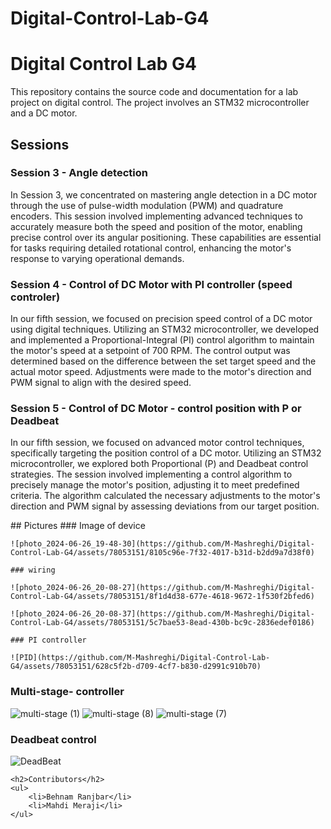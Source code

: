 # Digital-Control-Lab-G4

<div class="markdown prose w-full break-words dark:prose-invert light">
    <h1>Digital Control Lab G4</h1>
    <p>This repository contains the source code and documentation for a lab project on digital control. The project
        involves an STM32 microcontroller and a DC motor.</p>
    <h2>Sessions</h2>
    <h3>Session 3 - Angle detection</h3>
    <p>In Session 3, we concentrated on mastering angle detection in a DC motor through the use of pulse-width modulation (PWM) and quadrature encoders. This session involved implementing advanced techniques to accurately measure both the speed and position of the motor, enabling precise control over its angular positioning. These capabilities are essential for tasks requiring detailed rotational control, enhancing the motor's response to varying operational demands.</p>
    <h3>Session 4 - Control of DC Motor with PI controller (speed controler)</h3>
    <p>In our fifth session, we focused on precision speed control of a DC motor using digital techniques. Utilizing an STM32 microcontroller, we developed and implemented a Proportional-Integral (PI) control algorithm to maintain the motor's speed at a setpoint of 700 RPM. The control output was determined based on the difference between the set target speed and the actual motor speed. Adjustments were made to the motor's direction and PWM signal to align with the desired speed.</p>
    <h3>Session 5 - Control of DC Motor - control position with P or Deadbeat</h3>
    <p>In our fifth session, we focused on advanced motor control techniques, specifically targeting the position control of a DC motor. Utilizing an STM32 microcontroller, we explored both Proportional (P) and Deadbeat control strategies. The session involved implementing a control algorithm to precisely manage the motor's position, adjusting it to meet predefined criteria. The algorithm calculated the necessary adjustments to the motor's direction and PWM signal by assessing deviations from our target position.</p>
## Pictures
    ### Image of device
    
    ![photo_2024-06-26_19-48-30](https://github.com/M-Mashreghi/Digital-Control-Lab-G4/assets/78053151/8105c96e-7f32-4017-b31d-b2dd9a7d38f0)
    
    ### wiring
    
    ![photo_2024-06-26_20-08-27](https://github.com/M-Mashreghi/Digital-Control-Lab-G4/assets/78053151/8f1d4d38-677e-4618-9672-1f530f2bfed6)
    
    ![photo_2024-06-26_20-08-37](https://github.com/M-Mashreghi/Digital-Control-Lab-G4/assets/78053151/5c7bae53-8ead-430b-bc9c-2836edef0186)
    
    ### PI controller

    ![PID](https://github.com/M-Mashreghi/Digital-Control-Lab-G4/assets/78053151/628c5f2b-d709-4cf7-b830-d2991c910b70)
### Multi-stage- controller
![multi-stage (1)](https://github.com/M-Mashreghi/Digital-Control-Lab-G4/assets/78053151/c4dd42cd-f2d5-4128-828a-dbd70989b634)
![multi-stage (8)](https://github.com/M-Mashreghi/Digital-Control-Lab-G4/assets/78053151/f70c8646-20d0-4d39-81e4-c7de546f64a0)
![multi-stage (7)](https://github.com/M-Mashreghi/Digital-Control-Lab-G4/assets/78053151/5de8c25a-16c3-4830-b5cd-e338ef439e55)

    
 ### Deadbeat control
 ![DeadBeat](https://github.com/M-Mashreghi/Digital-Control-Lab-G4/assets/78053151/2c352427-3914-4569-9c67-d8ae927d7f34)

 

    
    <h2>Contributors</h2>
    <ul>
        <li>Behnam Ranjbar</li>
        <li>Mahdi Meraji</li>
    </ul>
</div>
